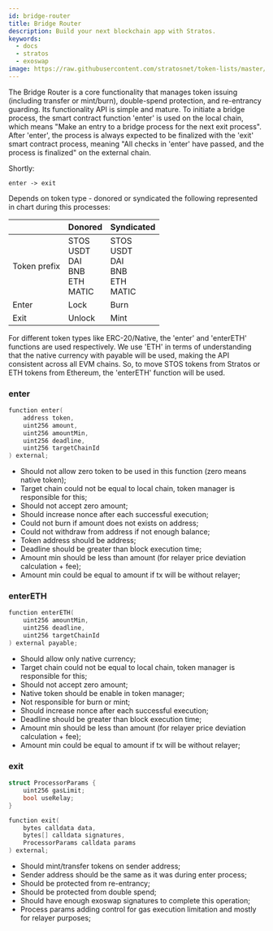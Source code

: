 ```yaml
---
id: bridge-router
title: Bridge Router
description: Build your next blockchain app with Stratos.
keywords:
  - docs
  - stratos
  - exoswap
image: https://raw.githubusercontent.com/stratosnet/token-lists/master/logo.svg
---
```


The Bridge Router is a core functionality that manages token issuing (including transfer or mint/burn), double-spend protection, and re-entrancy guarding. Its functionality API is simple and mature. To initiate a bridge process, the smart contract function 'enter' is used on the local chain, which means "Make an entry to a bridge process for the next exit process". After 'enter', the process is always expected to be finalized with the 'exit' smart contract process, meaning "All checks in 'enter' have passed, and the process is finalized" on the external chain.



Shortly:

`enter -> exit`

Depends on token type - donored or syndicated the following represented in chart during this processes:

|              | Donored                                              | Syndicated                                           |
|--------------|------------------------------------------------------|------------------------------------------------------|
| Token prefix | STOS<br/> USDT<br/> DAI<br/> BNB<br/> ETH<br/> MATIC | STOS<br/> USDT<br/> DAI<br/> BNB<br/> ETH<br/> MATIC |
| Enter        | Lock                                                 | Burn                                                 |
| Exit         | Unlock                                               | Mint                                                 |

For different token types like ERC-20/Native, the 'enter' and 'enterETH' functions are used respectively. We use 'ETH' in terms of understanding that the native currency with payable will be used, making the API consistent across all EVM chains. So, to move STOS tokens from Stratos or ETH tokens from Ethereum, the 'enterETH' function will be used.



### enter

```cpp
function enter(
    address token,
    uint256 amount,
    uint256 amountMin,
    uint256 deadline,
    uint256 targetChainId
) external;
```

- Should not allow zero token to be used in this function (zero means native token);
- Target chain could not be equal to local chain, token manager is responsible for this;
- Should not accept zero amount;
- Should increase nonce after each successful execution;
- Could not burn if amount does not exists on address;
- Could not withdraw from address if not enough balance;
- Token address should be address;
- Deadline should be greater than block execution time;
- Amount min should be less than amount (for relayer price deviation calculation + fee);
- Amount min could be equal to amount if tx will be without relayer;

### enterETH

```cpp
function enterETH(
    uint256 amountMin,
    uint256 deadline,
    uint256 targetChainId
) external payable;
```

- Should allow only native currency;
- Target chain could not be equal to local chain, token manager is responsible for this;
- Should not accept zero amount;
- Native token should be enable in token manager;
- Not responsible for burn or mint;
- Should increase nonce after each successful execution;
- Deadline should be greater than block execution time;
- Amount min should be less than amount (for relayer price deviation calculation + fee);
- Amount min could be equal to amount if tx will be without relayer;

### exit

```cpp
struct ProcessorParams {
    uint256 gasLimit;
    bool useRelay;
}

function exit(
    bytes calldata data,
    bytes[] calldata signatures,
    ProcessorParams calldata params
) external;
```

- Should mint/transfer tokens on sender address;
- Sender address should be the same as it was during enter process;
- Should be protected from re-entrancy;
- Should be protected from double spend;
- Should have enough exoswap signatures to complete this operation;
- Process params adding control for gas execution limitation and mostly for relayer purposes;
